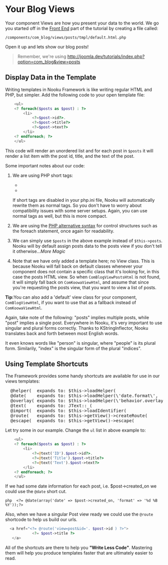 # Your Blog Views

Your component Views are how you present your data to the world. We go you started off in the [Front End](front-end.md) part of the
 tutorial by creating a file called:

    /components/com_blog/views/posts/tmpl/default.html.php

Open it up and lets show our blog posts!

> Remember, we're using http://joomla.dev/tutorials/index.php?option=com_blog&view=posts

## Display Data in the Template

Writing templates in Nooku Framework is like writing regular HTML and PHP, but simpler. Add the following code to your open template
file:

```php
    <ul>
    <? foreach($posts as $post) : ?>
        <li>
            <?=$post->id?>.
            <?=$post->title?>
            <?=$post->text?>
        </li>
    <? endforeach; ?>
    </ul>
```

This code will render an unordered list and for each post in `$posts` it will render a list item with the post id, title, and the text of the post.

Some important notes about our code:

1. We are using PHP short tags:

    * <? instead of <?php
    * <?= instead of <?php echo

    If short tags are disabled in your php.ini file, Nooku will automatically rewrite them as normal tags. So you don't
    have to worry about compatibility issues with some server setups. Again, you can use normal tags as well, but this is more compact.

2. We are using the [PHP alternative syntax](http://php.net/manual/en/control-structures.alternative-syntax.php) for control
structures such as the foreach statement, once again for readability.

3. We can simply use `$posts` in the above example instead of `$this->posts`. Nooku will by default assign posts data to the
posts view if you don't tell it otherwise..._More Magic_

4. Note that we have only added a template here; no View class. This is because Nooku will fall back on default classes
whenever your component does not contain a specific class that it's looking for, in this case the posts HTML view. So
when `ComBlogViewPostsHtml` is not found, it will simply fall back on `ComKoowaViewHtml`, and assume that since you're requesting
the posts view, that you want to view a list of posts.

<b>Tip:</b>You can also add a 'default' view class for your component, `ComBlogViewHtml`, if you want to use that as a fallback
instead of `ComKoowaViewHtml`.

Again, take note of the following: "posts" implies multiple posts, while "post" implies a single post. Everywhere in Nooku, it's very
important to use singular and plural forms correctly. Thanks to KStringInflector, Nooku translates back and forth between most English words.

It even knows words like "person" is singular, where "people" is its plural form. Similarily,  "index" is the singular form of the plural "indices".

## Using Template Shortcuts

The Framework provides some handy shortcuts are available for use in our views templates:

<pre>
  @helper(	expands to:	$this->loadHelper(
  @date(	expands to:	$this->loadHelper(\'date.format\',
  @overlay(	expands to:	$this->loadHelper(\'behavior.overlay\',
  @text(	expands to:	JText::_(
  @import(	expands to:	$this->loadIdentifier(
  @route(	expands to:	$this->getView()->createRoute(
  @escape(	expands to:	$this->getView()->escape(
</pre>

Let try some in our example. Change the `ul` list in above example to:

```php
    <ul>
    <? foreach($posts as $post) : ?>
        <li>
            <?=@text('ID').$post->id?>.
            <?=@text('Title').$post->title?>
            <?=@text('Text').$post->text?>
        </li>
    <? endforeach; ?>
    </ul>
```
If we had some date information for each post, i.e. $post->created_on we could use the `@date` short cut.

```php  <?= @date(array('date' => $post->created_on, 'format' => '%d %B %Y'));?> ```

Also, when we have a singular Post view ready we could use the `@route` shortcode to help us build our urls.
```php
  <a href="<?= @route('view=post&id='. $post->id ) ?>">
            <?= $post->title ?>
   </a>
```

All of the shortcuts are there to help you **"Write Less Code"**. Mastering them will help you produce templates faster that
  are ultimately easier to read.
